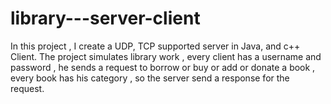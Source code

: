 # library---server-client
In this project , I create a UDP, TCP supported server in Java, and c++ Client.
The project simulates library work , every client has a username and password , he sends a request to borrow or buy or add or donate a book , every book has his category , so the server send a response for the request.
